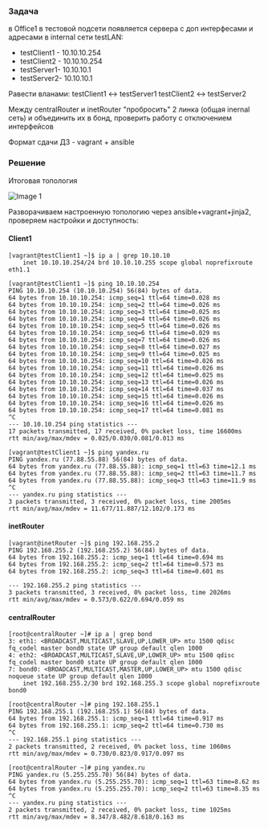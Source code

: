 



### Задача

в Office1 в тестовой подсети появляется сервера с доп интерфесами и адресами
в internal сети testLAN: 
- testClient1 - 10.10.10.254
- testClient2 - 10.10.10.254
- testServer1- 10.10.10.1 
- testServer2- 10.10.10.1

Равести вланами:
testClient1 <-> testServer1
testClient2 <-> testServer2

Между centralRouter и inetRouter "пробросить" 2 линка (общая inernal сеть) и объединить их в бонд, проверить работу c отключением интерфейсов

Формат сдачи ДЗ - vagrant + ansible


### Решение

Итоговая топология

![Image 1](Lesson36_VLAN_LACP/Topology.jpg)

Разворачиваем настроенную топологию через ansible+vagrant+jinja2, проверяем настройки и доступность:

#### Client1
```
[vagrant@testClient1 ~]$ ip a | grep 10.10.10
    inet 10.10.10.254/24 brd 10.10.10.255 scope global noprefixroute eth1.1
```

```
[vagrant@testClient1 ~]$ ping 10.10.10.254
PING 10.10.10.254 (10.10.10.254) 56(84) bytes of data.
64 bytes from 10.10.10.254: icmp_seq=1 ttl=64 time=0.028 ms
64 bytes from 10.10.10.254: icmp_seq=2 ttl=64 time=0.026 ms
64 bytes from 10.10.10.254: icmp_seq=3 ttl=64 time=0.025 ms
64 bytes from 10.10.10.254: icmp_seq=4 ttl=64 time=0.026 ms
64 bytes from 10.10.10.254: icmp_seq=5 ttl=64 time=0.026 ms
64 bytes from 10.10.10.254: icmp_seq=6 ttl=64 time=0.029 ms
64 bytes from 10.10.10.254: icmp_seq=7 ttl=64 time=0.026 ms
64 bytes from 10.10.10.254: icmp_seq=8 ttl=64 time=0.027 ms
64 bytes from 10.10.10.254: icmp_seq=9 ttl=64 time=0.025 ms
64 bytes from 10.10.10.254: icmp_seq=10 ttl=64 time=0.026 ms
64 bytes from 10.10.10.254: icmp_seq=11 ttl=64 time=0.026 ms
64 bytes from 10.10.10.254: icmp_seq=12 ttl=64 time=0.025 ms
64 bytes from 10.10.10.254: icmp_seq=13 ttl=64 time=0.026 ms
64 bytes from 10.10.10.254: icmp_seq=14 ttl=64 time=0.037 ms
64 bytes from 10.10.10.254: icmp_seq=15 ttl=64 time=0.026 ms
64 bytes from 10.10.10.254: icmp_seq=16 ttl=64 time=0.026 ms
64 bytes from 10.10.10.254: icmp_seq=17 ttl=64 time=0.081 ms
^C
--- 10.10.10.254 ping statistics ---
17 packets transmitted, 17 received, 0% packet loss, time 16600ms
rtt min/avg/max/mdev = 0.025/0.030/0.081/0.013 ms
```

```
[vagrant@testClient1 ~]$ ping yandex.ru
PING yandex.ru (77.88.55.88) 56(84) bytes of data.
64 bytes from yandex.ru (77.88.55.88): icmp_seq=1 ttl=63 time=12.1 ms
64 bytes from yandex.ru (77.88.55.88): icmp_seq=2 ttl=63 time=11.7 ms
64 bytes from yandex.ru (77.88.55.88): icmp_seq=3 ttl=63 time=11.9 ms
^C
--- yandex.ru ping statistics ---
3 packets transmitted, 3 received, 0% packet loss, time 2005ms
rtt min/avg/max/mdev = 11.677/11.887/12.102/0.173 ms
```


#### inetRouter

```
[vagrant@inetRouter ~]$ ping 192.168.255.2
PING 192.168.255.2 (192.168.255.2) 56(84) bytes of data.
64 bytes from 192.168.255.2: icmp_seq=1 ttl=64 time=0.694 ms
64 bytes from 192.168.255.2: icmp_seq=2 ttl=64 time=0.573 ms
64 bytes from 192.168.255.2: icmp_seq=3 ttl=64 time=0.601 ms

--- 192.168.255.2 ping statistics ---
3 packets transmitted, 3 received, 0% packet loss, time 2026ms
rtt min/avg/max/mdev = 0.573/0.622/0.694/0.059 ms
```


####  centralRouter

```
[root@centralRouter ~]# ip a | grep bond
3: eth1: <BROADCAST,MULTICAST,SLAVE,UP,LOWER_UP> mtu 1500 qdisc fq_codel master bond0 state UP group default qlen 1000
4: eth2: <BROADCAST,MULTICAST,SLAVE,UP,LOWER_UP> mtu 1500 qdisc fq_codel master bond0 state UP group default qlen 1000
7: bond0: <BROADCAST,MULTICAST,MASTER,UP,LOWER_UP> mtu 1500 qdisc noqueue state UP group default qlen 1000
    inet 192.168.255.2/30 brd 192.168.255.3 scope global noprefixroute bond0
```

```
[root@centralRouter ~]# ping 192.168.255.1
PING 192.168.255.1 (192.168.255.1) 56(84) bytes of data.
64 bytes from 192.168.255.1: icmp_seq=1 ttl=64 time=0.917 ms
64 bytes from 192.168.255.1: icmp_seq=2 ttl=64 time=0.730 ms
^C
--- 192.168.255.1 ping statistics ---
2 packets transmitted, 2 received, 0% packet loss, time 1060ms
rtt min/avg/max/mdev = 0.730/0.823/0.917/0.097 ms
```

```
[root@centralRouter ~]# ping yandex.ru
PING yandex.ru (5.255.255.70) 56(84) bytes of data.
64 bytes from yandex.ru (5.255.255.70): icmp_seq=1 ttl=63 time=8.62 ms
64 bytes from yandex.ru (5.255.255.70): icmp_seq=2 ttl=63 time=8.35 ms
^C
--- yandex.ru ping statistics ---
2 packets transmitted, 2 received, 0% packet loss, time 1025ms
rtt min/avg/max/mdev = 8.347/8.482/8.618/0.163 ms
```



